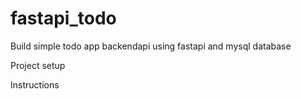 # fastapi_todo
Build simple todo app backendapi using fastapi and mysql database

Project setup

Instructions

